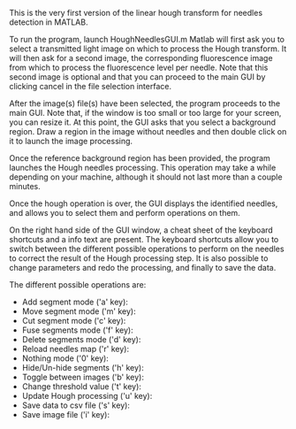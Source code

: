 This is the very first version of the linear hough transform for needles detection in MATLAB.

To run the program, launch HoughNeedlesGUI.m
Matlab will first ask you to select a transmitted light image on which to process the Hough transform. It will then ask for a second image, the corresponding fluorescence image from which to process the fluorescence level per needle. Note that this second image is optional and that you can proceed to the main GUI by clicking cancel in the file selection interface.

After the image(s) file(s) have been selected, the program proceeds to the main GUI. Note that, if the window is too small or too large for your screen, you can resize it.
At this point, the GUI asks that you select a background region. Draw a region in the image without needles and then double click on it to launch the image processing.

Once the reference background region has been provided, the program launches the Hough needles processing. This operation may take a while depending on your machine, although it should not last more than a couple minutes.


Once the hough operation is over, the GUI displays the identified needles, and allows you to select them and perform operations on them.

On the right hand side of the GUI window, a cheat sheet of the keyboard shortcuts and a info text are present. The keyboard shortcuts allow you to switch between the different possible operations to perform on the needles to correct the result of the Hough processing step. It is also possible to change parameters and redo the processing, and finally to save the data.

The different possible operations are:

- Add segment mode ('a' key): 
- Move segment mode ('m' key): 
- Cut segment mode ('c' key):
- Fuse segments mode ('f' key):
- Delete segments mode ('d' key):
- Reload needles map ('r' key):
- Nothing mode ('0' key):
- Hide/Un-hide segments ('h' key):
- Toggle between images ('b' key):
- Change threshold value ('t' key):
- Update Hough processing ('u' key):
- Save data to csv file ('s' key):
- Save image file ('i' key):

